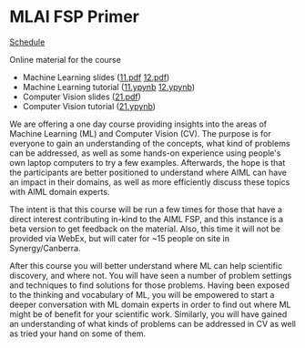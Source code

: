 # MLAI FSP Primer

[Schedule](https://gitlab.com/mlai-csiro/primer/wikis/home)

Online material for the course
- Machine Learning slides ([11.pdf](./11.pdf) [12.pdf](./13.pdf))
- Machine Learning tutorial ([11.ypynb](./11.ypynb) [12.ypynb](./13.ypynb))
- Computer Vision slides ([21.pdf](./21.pdf))
- Computer Vision tutorial ([21.ypynb](./21.ypynb))

We are offering a one day course providing insights into the areas of 
Machine Learning (ML) and Computer Vision (CV). The purpose is for everyone to 
gain an understanding of the concepts, what kind of problems can be addressed, 
as well as some hands-on experience using people's own laptop computers to try 
a few  examples. Afterwards, the hope is that the participants are better 
positioned to understand where AIML can have an impact in their domains, as 
well as more efficiently discuss these topics with AIML domain experts.
 
The intent is that this course will be run a few times for those that have a 
direct interest contributing in-kind to the AIML FSP, and this instance is a 
beta version to get feedback on the material. Also, this time it will not 
be provided via WebEx, but will cater for ~15 people on site 
in Synergy/Canberra.

After this course you will better understand where ML can 
help scientific discovery, and where not. You will have seen a number of 
problem settings and techniques to find solutions for those problems. 
Having been exposed to the thinking and vocabulary of ML, you will be 
empowered to start a deeper conversation with ML domain experts in order 
to find out where ML might be of benefit for your scientific work. Similarly, 
you will have gained an understanding of what kinds of problems can be 
addressed in CV as well as tried your hand on some of them.

